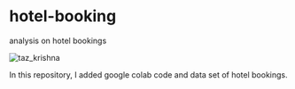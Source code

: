 # hotel-booking
analysis on hotel bookings





![taz_krishna](https://user-images.githubusercontent.com/99146783/171590375-63e6fd7b-559a-4cb6-b9bf-064557d92303.jpg)




In this repository, I added google colab code and data set of hotel bookings.
